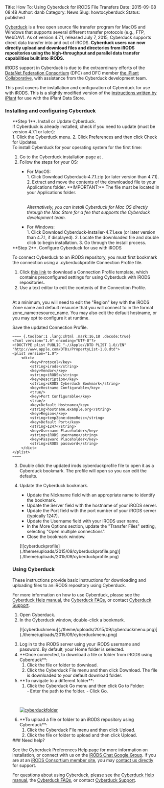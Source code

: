 Title: How To: Using Cyberduck for iRODS File Transfers
Date: 2015-09-08 08:48
Author: danb
Category: News
Slug: howtocyberduck
Status: published

[Cyberduck](https://cyberduck.io/) is a free open source file transfer
program for MacOS and Windows that supports several different transfer
protocols (e.g., FTP, WebDAV). As of version 4.7.1, released July 7,
2015, Cyberduck supports direct data transfer into and out of iRODS.
**Cyberduck users can now directly upload and download files and
directories from iRODS repositories using the high-throughput and
parallel data transfer capabilities built into iRODS.**  
<!--more-->

iRODS support in Cyberduck is due to the extraordinary efforts of the
[DataNet Federation Consortium](http://datafed.org/) (DFC) and DFC
member [the iPlant Collaborative](http://www.iplantcollaborative.org/),
with assistance from the Cyberduck development team.

This post covers the installation and configuration of Cyberduck for use
with iRODS. This is a slightly modified version of the [instructions
written by
iPlant](https://pods.iplantcollaborative.org/wiki/display/DS/Using+Cyberduck+for+Uploading+and+Downloading+to+the+Data+Store)
for use with the iPlant Data Store.

### Installing and configuring Cyberduck

<ul style="list-style: none;">
<li>
**Step 1**. Install or Update Cyberduck.

</li>
  

<li>
If Cyberduck is already installed, check if you need to update (must be
version 4.7.1 or later):

</li>
1.  Click the Cyberduck menu.
2.  Click Preferences and then click Check for Updates.

<li>
To install Cyberduck for your operating system for the first time:

</li>
<ol>
<li>
Go to the Cyberduck installation page at <https://cyberduck.io/>.

</li>
<li>
Follow the steps for your OS:

</li>
<ul>
  

</p>
<li>
For MacOS:

</li>
1.  Click Download Cyberduck-4.7.1.zip (or later version than 4.7.1).
2.  Extract and move the contents of the downloaded file to your
    Applications folder. **IMPORTANT:** The file must be located in your
    Applications folder.
    <p>
      
      
   *Alternatively, you can install Cyberduck for Mac OS directly
    through the Mac Store for a fee that supports the Cyberduck
    development team.*

<li>
For Windows:

</li>
1.  Click Download Cyberduck-Installer-4.7.1.exe (or later version than
    4.7.1, if displayed).
2.  Locate the downloaded file and double click to begin installation.
3.  Go through the install process.

</ul>
</ol>
**Step 2**. Configure Cyberduck for use with iRODS

To connect Cyberduck to an iRODS repository, you must first bookmark the
connection using a .cyberduckprofile Connection Profile file.

1.  Click [this
    link](http://people.renci.org/~danb/FOR_DEMOS/cyberduck/irods.cyberduckprofile)
    to download a Connection Profile template, which contains
    preconfigured settings for using Cyberduck with iRODS repositories.
2.  Use a text editor to edit the contents of the Connection Profile.

      
      
   At a minimum, you will need to edit the "Region" key with the iRODS
    Zone name and default resource that you will connect to in the
    format <span
    class="lang:default decode:true crayon-inline">zone\_name:resource\_name</span>.
    You may also edit the default hostname, or you may opt to configure
    it at runtime.

      
   Save the updated Connection Profile.

    ~~~~ {.toolbar:1 .lang:xhtml .mark:16,18 .decode:true}
    <?xml version="1.0" encoding="UTF-8"?>
    <!DOCTYPE plist PUBLIC "-//Apple//DTD PLIST 1.0//EN" "http://www.apple.com/DTDs/PropertyList-1.0.dtd">
    <plist version="1.0">
        <dict>
            <key>Protocol</key>
            <string>irods</string>
            <key>Vendor</key>
            <string>iRODS</string>
            <key>Description</key>
            <string>iRODS Cyberduck Bookmark</string>
            <key>Hostname Configurable</key>
            <true/>
            <key>Port Configurable</key>
            <true/>
            <key>Default Hostname</key>
            <string>hostname.example.org</string>
            <key>Region</key>
            <string>tempZone:demoResc</string>
            <key>Default Port</key>
            <string>1247</string>
            <key>Username Placeholder</key>
            <string>iRODS username</string>
            <key>Password Placeholder</key>
            <string>iRODS password</string>
        </dict>
    </plist>
    ~~~~

3.  Double click the updated irods.cyberduckprofile file to open it as a
    Cyberduck bookmark. The profile will open so you can edit the
    defaults.
4.  Update the Cyberduck bookmark.
    -   Update the Nickname field with an appropriate name to identify
        the bookmark.
    -   Update the Server field with the hostname of your iRODS server.
    -   Update the Port field with the port number of your iRODS server
        (typically 1247).
    -   Update the Username field with your iRODS user name.
    -   In the More Options section, update the "Transfer Files"
        setting, selecting "Open multiple connections".
    -   Close the bookmark window.

    <p>
    [![cyberduckprofile](./theme/uploads/2015/09/cyberduckprofile.png)](./theme/uploads/2015/09/cyberduckprofile.png)

### Using Cyberduck

These instructions provide basic instructions for downloading and
uploading files to an iRODS repository using Cyberduck.

For more information on how to use Cyberduck, please see the [Cyberduck
Help manual](https://trac.cyberduck.io/wiki/help/en), the [Cyberduck
FAQs](https://trac.cyberduck.io/wiki/help/en/faq), or contact [Cyberduck
Support](https://trac.cyberduck.io/newticket).

<ol>
<li>
Open Cyberduck.

</li>
<li>
In the Cyberduck window, double-click a bookmark.  
   

<p>
[![cyberduckmenu](./theme/uploads/2015/09/cyberduckmenu.png)](./theme/uploads/2015/09/cyberduckmenu.png)

</li>
<li>
Log in to the iRODS server using your iRODS username and password. By
default, your Home folder is selected.

</li>
<li>
**Once connected, to download a file or folder from iRODS using
Cyberduck**:

1.  Click the file or folder to download.
2.  Click the Cyberduck File menu and then click Download. The file is
    downloaded to your default download folder.

<li>
**To navigate to a different folder**:

<ol>
<li>
Click the Cyberduck Go menu and then click Go to Folder:

</li>
-   Enter the path to the folder.
-   Click Go.

</ol>
</li>
<p>
  
   
  

[![cyberduckfolder](./theme/uploads/2015/09/cyberduckfolder.png)](./theme/uploads/2015/09/cyberduckfolder.png)  
  

<li>
**To upload a file or folder to an iRODS repository using Cyberduck**:

1.  Click the Cyberduck File menu and then click Upload.
2.  Click the file or folder to upload and then click Upload.

</ol>
### Need help?

See the Cyberduck Preferences Help page for more information on
installation, or connect with us on the [iRODS Chat Google
Group](https://groups.google.com/forum/#!forum/irod-chat). If you are at
an [iRODS Consortium member site](http://irods.org/consortium/members/),
you may [contact us directly](http://irods.org/contact/) for support.

For questions about using Cyberduck, please see the [Cyberduck Help
manual](https://trac.cyberduck.io/wiki/help/en), the [Cyberduck
FAQs](https://trac.cyberduck.io/wiki/help/en/faq), or contact [Cyberduck
Support](https://trac.cyberduck.io/newticket).
